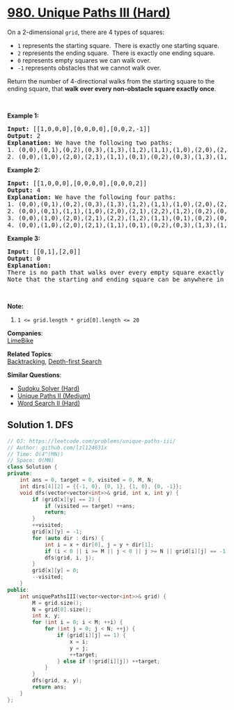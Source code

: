 # [980. Unique Paths III (Hard)](https://leetcode.com/problems/unique-paths-iii/)

<p>On a 2-dimensional&nbsp;<code>grid</code>, there are 4 types of squares:</p>

<ul>
	<li><code>1</code> represents the starting square.&nbsp; There is exactly one starting square.</li>
	<li><code>2</code> represents the ending square.&nbsp; There is exactly one ending square.</li>
	<li><code>0</code> represents empty squares we can walk over.</li>
	<li><code>-1</code> represents obstacles that we cannot walk over.</li>
</ul>

<p>Return the number of 4-directional walks&nbsp;from the starting square to the ending square, that <strong>walk over every non-obstacle square&nbsp;exactly once</strong>.</p>

<p>&nbsp;</p>

<div>
<p><strong>Example 1:</strong></p>

<pre><strong>Input: </strong><span id="example-input-1-1">[[1,0,0,0],[0,0,0,0],[0,0,2,-1]]</span>
<strong>Output: </strong><span id="example-output-1">2</span>
<strong>Explanation: </strong>We have the following two paths: 
1. (0,0),(0,1),(0,2),(0,3),(1,3),(1,2),(1,1),(1,0),(2,0),(2,1),(2,2)
2. (0,0),(1,0),(2,0),(2,1),(1,1),(0,1),(0,2),(0,3),(1,3),(1,2),(2,2)</pre>

<div>
<p><strong>Example 2:</strong></p>

<pre><strong>Input: </strong><span id="example-input-2-1">[[1,0,0,0],[0,0,0,0],[0,0,0,2]]</span>
<strong>Output: </strong><span id="example-output-2">4</span>
<strong>Explanation: </strong>We have the following four paths: 
1. (0,0),(0,1),(0,2),(0,3),(1,3),(1,2),(1,1),(1,0),(2,0),(2,1),(2,2),(2,3)
2. (0,0),(0,1),(1,1),(1,0),(2,0),(2,1),(2,2),(1,2),(0,2),(0,3),(1,3),(2,3)
3. (0,0),(1,0),(2,0),(2,1),(2,2),(1,2),(1,1),(0,1),(0,2),(0,3),(1,3),(2,3)
4. (0,0),(1,0),(2,0),(2,1),(1,1),(0,1),(0,2),(0,3),(1,3),(1,2),(2,2),(2,3)</pre>

<div>
<p><strong>Example 3:</strong></p>

<pre><strong>Input: </strong><span id="example-input-3-1">[[0,1],[2,0]]</span>
<strong>Output: </strong><span id="example-output-3">0</span>
<strong>Explanation: </strong>
There is no path that walks over every empty square exactly once.
Note that the starting and ending square can be anywhere in the grid.
</pre>
</div>
</div>
</div>

<p>&nbsp;</p>

<p><strong>Note:</strong></p>

<ol>
	<li><code>1 &lt;= grid.length * grid[0].length &lt;= 20</code></li>
</ol>

**Companies**:  
[LimeBike](https://leetcode.com/company/limebike)

**Related Topics**:  
[Backtracking](https://leetcode.com/tag/backtracking/), [Depth-first Search](https://leetcode.com/tag/depth-first-search/)

**Similar Questions**:
* [Sudoku Solver (Hard)](https://leetcode.com/problems/sudoku-solver/)
* [Unique Paths II (Medium)](https://leetcode.com/problems/unique-paths-ii/)
* [Word Search II (Hard)](https://leetcode.com/problems/word-search-ii/)

## Solution 1. DFS

```cpp
// OJ: https://leetcode.com/problems/unique-paths-iii/
// Author: github.com/lzl124631x
// Time: O(4^(MN))
// Space: O(MN)
class Solution {
private:
    int ans = 0, target = 0, visited = 0, M, N;
    int dirs[4][2] = {{-1, 0}, {0, 1}, {1, 0}, {0, -1}};
    void dfs(vector<vector<int>>& grid, int x, int y) {
        if (grid[x][y] == 2) {
            if (visited == target) ++ans;
            return;
        }
        ++visited;
        grid[x][y] = -1;
        for (auto dir : dirs) {
            int i = x + dir[0], j = y + dir[1];
            if (i < 0 || i >= M || j < 0 || j >= N || grid[i][j] == -1) continue;
            dfs(grid, i, j);
        }
        grid[x][y] = 0;
        --visited;
    }
public:
    int uniquePathsIII(vector<vector<int>>& grid) {
        M = grid.size();
        N = grid[0].size();
        int x, y;
        for (int i = 0; i < M; ++i) {
            for (int j = 0; j < N; ++j) {
                if (grid[i][j] == 1) {
                    x = i;
                    y = j;
                    ++target;
                } else if (!grid[i][j]) ++target;
            }
        }
        dfs(grid, x, y);
        return ans;
    }
};
```